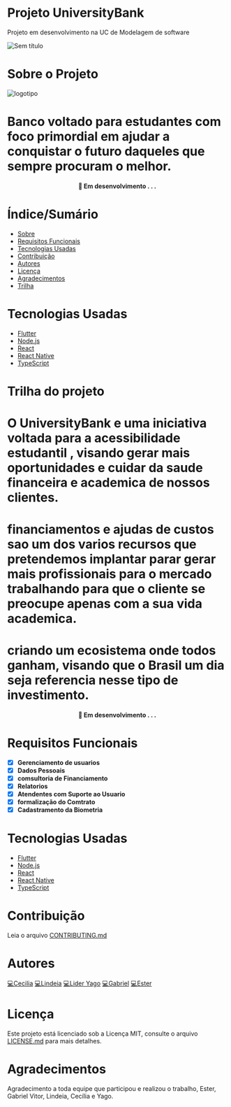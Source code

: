 # Projeto UniversityBank
Projeto em desenvolvimento na UC de Modelagem de software


![Sem título](https://user-images.githubusercontent.com/89614679/137410501-78e07399-aba2-4ec8-a02b-45e34ddde286.png)


# Sobre o Projeto




![logotipo](https://user-images.githubusercontent.com/89614679/137416805-d3e4d94c-47cf-4039-8a50-652e6807c350.png)

# Banco voltado para estudantes com foco primordial em ajudar a conquistar o futuro daqueles que sempre procuram o melhor.



<h4 align="center"> 
	🚧  Em desenvolvimento . . .
</h4>


# Índice/Sumário

* [Sobre](#sobre-o-projeto)
* [Requisitos Funcionais](#requisitos-funcionais)
* [Tecnologias Usadas](#tecnologias-usadas)
* [Contribuição](#contribuição)
* [Autores](#autores)
* [Licença](#licença)
* [Agradecimentos](#agradecimentos)
* [Trilha](#trilha-do-projeto)




# Tecnologias Usadas

- [Flutter](https://flutter.dev/)
- [Node.js](https://nodejs.org/en/)
- [React](https://pt-br.reactjs.org/)
- [React Native](https://reactnative.dev/)
- [TypeScript](https://www.typescriptlang.org/)









# Trilha do projeto

# O UniversityBank e uma iniciativa voltada para a acessibilidade estudantil , visando gerar mais oportunidades e cuidar da saude financeira e academica de nossos clientes.
 # financiamentos e ajudas de custos sao um dos varios recursos que pretendemos implantar parar gerar mais profissionais para o mercado trabalhando para que o cliente se preocupe apenas com a sua vida academica. 
 # criando um ecosistema onde todos ganham, visando que o Brasil um dia seja referencia nesse tipo de investimento.


<h4 align="center"> 
	🚧  Em desenvolvimento . . .
</h4>




# Requisitos Funcionais 

- [x] **Gerenciamento de usuarios**
- [x] **Dados Pessoais**
- [x] **comsultoria de Financiamento**
- [x] **Relatorios**
- [x] **Atendentes com Suporte ao Usuario**
- [x] **formalização do Comtrato**
- [x] **Cadastramento da Biometria**

# Tecnologias Usadas

- [Flutter](https://flutter.dev/)
- [Node.js](https://nodejs.org/en/)
- [React](https://pt-br.reactjs.org/)
- [React Native](https://reactnative.dev/)
- [TypeScript](https://www.typescriptlang.org/)

# Contribuição

Leia o arquivo [CONTRIBUTING.md](Contributing.md) 

# Autores

[💻Cecilia](https://github.com/Ceduda23)
[💻Lindeia](https://github.com/Lindeia)
[💻Lider Yago](https://github.com/yagohpt11221)
[💻Gabriel](https://github.com/Gabriel21Oliver)
[💻Ester](https://github.com/Estermaiag)


# Licença

Este projeto está licenciado sob a Licença MIT,  consulte o arquivo [LICENSE.md](License.md) para mais detalhes.

# Agradecimentos
Agradecimento a toda equipe que participou e realizou o trabalho, Ester, Gabriel Vitor, Lindeia, Cecília e Yago.

